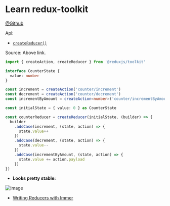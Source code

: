 # Learn redux-toolkit

[@Github](https://github.com/reduxjs/redux-toolkit)

Api:

- [`createReducer()`](https://redux-toolkit.js.org/api/createReducer)

Source: Above link.

```ts
import { createAction, createReducer } from '@reduxjs/toolkit'

interface CounterState {
  value: number
}

const increment = createAction('counter/increment')
const decrement = createAction('counter/decrement')
const incrementByAmount = createAction<number>('counter/incrementByAmount')

const initialState = { value: 0 } as CounterState

const counterReducer = createReducer(initialState, (builder) => {
  builder
    .addCase(increment, (state, action) => {
      state.value++
    })
    .addCase(decrement, (state, action) => {
      state.value--
    })
    .addCase(incrementByAmount, (state, action) => {
      state.value += action.payload
    })
})
```

- **Looks pretty stable:**

![image](https://user-images.githubusercontent.com/31458531/188593979-7a5b7aa8-4dba-407d-95d6-c1d5869b8cdd.png)

- [Writing Reducers with Immer](https://redux-toolkit.js.org/usage/immer-reducers)
